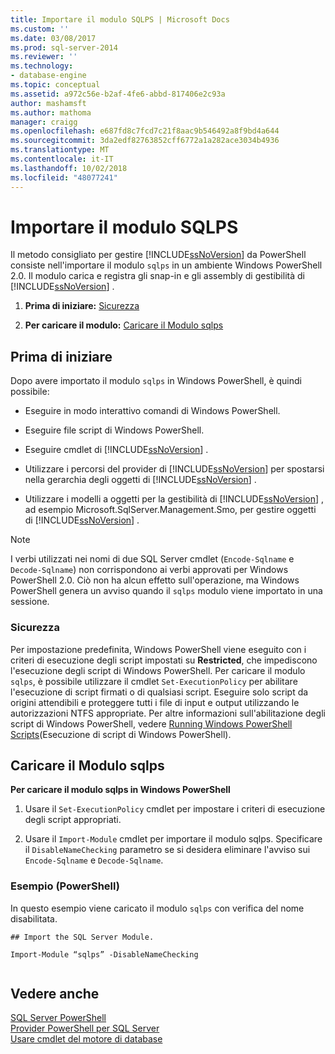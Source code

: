 ```yaml
---
title: Importare il modulo SQLPS | Microsoft Docs
ms.custom: ''
ms.date: 03/08/2017
ms.prod: sql-server-2014
ms.reviewer: ''
ms.technology:
- database-engine
ms.topic: conceptual
ms.assetid: a972c56e-b2af-4fe6-abbd-817406e2c93a
author: mashamsft
ms.author: mathoma
manager: craigg
ms.openlocfilehash: e687fd8c7fcd7c21f8aac9b546492a8f9bd4a644
ms.sourcegitcommit: 3da2edf82763852cff6772a1a282ace3034b4936
ms.translationtype: MT
ms.contentlocale: it-IT
ms.lasthandoff: 10/02/2018
ms.locfileid: "48077241"
---
```

# <a name="import-the-sqlps-module"></a>Importare il modulo SQLPS
  Il metodo consigliato per gestire [!INCLUDE[ssNoVersion](../includes/ssnoversion-md.md)] da PowerShell consiste nell'importare il modulo `sqlps` in un ambiente Windows PowerShell 2.0. Il modulo carica e registra gli snap-in e gli assembly di gestibilità di [!INCLUDE[ssNoVersion](../includes/ssnoversion-md.md)] .  
  
1.  **Prima di iniziare:** [Sicurezza](#Security)  
  
2.  **Per caricare il modulo:**  [Caricare il Modulo sqlps](#LoadSqlps)  
  
## <a name="before-you-begin"></a>Prima di iniziare  
 Dopo avere importato il modulo `sqlps` in Windows PowerShell, è quindi possibile:  
  
-   Eseguire in modo interattivo comandi di Windows PowerShell.  
  
-   Eseguire file script di Windows PowerShell.  
  
-   Eseguire cmdlet di [!INCLUDE[ssNoVersion](../includes/ssnoversion-md.md)] .  
  
-   Utilizzare i percorsi del provider di [!INCLUDE[ssNoVersion](../includes/ssnoversion-md.md)] per spostarsi nella gerarchia degli oggetti di [!INCLUDE[ssNoVersion](../includes/ssnoversion-md.md)] .  
  
-   Utilizzare i modelli a oggetti per la gestibilità di [!INCLUDE[ssNoVersion](../includes/ssnoversion-md.md)] , ad esempio Microsoft.SqlServer.Management.Smo, per gestire oggetti di [!INCLUDE[ssNoVersion](../includes/ssnoversion-md.md)] .  
  
> [!NOTE]  
>  I verbi utilizzati nei nomi di due SQL Server cmdlet (`Encode-Sqlname` e `Decode-Sqlname`) non corrispondono ai verbi approvati per Windows PowerShell 2.0. Ciò non ha alcun effetto sull'operazione, ma Windows PowerShell genera un avviso quando il `sqlps` modulo viene importato in una sessione.  
  
###  <a name="Security"></a> Sicurezza  
 Per impostazione predefinita, Windows PowerShell viene eseguito con i criteri di esecuzione degli script impostati su **Restricted**, che impediscono l'esecuzione degli script di Windows PowerShell. Per caricare il modulo `sqlps`, è possibile utilizzare il cmdlet `Set-ExecutionPolicy` per abilitare l'esecuzione di script firmati o di qualsiasi script. Eseguire solo script da origini attendibili e proteggere tutti i file di input e output utilizzando le autorizzazioni NTFS appropriate. Per altre informazioni sull'abilitazione degli script di Windows PowerShell, vedere [Running Windows PowerShell Scripts](http://www.microsoft.com/technet/scriptcenter/topics/winpsh/manual/run.mspx)(Esecuzione di script di Windows PowerShell).  
  
##  <a name="LoadSqlps"></a> Caricare il Modulo sqlps  
 **Per caricare il modulo sqlps in Windows PowerShell**  
  
1.  Usare il `Set-ExecutionPolicy` cmdlet per impostare i criteri di esecuzione degli script appropriati.  
  
2.  Usare il `Import-Module` cmdlet per importare il modulo sqlps. Specificare il `DisableNameChecking` parametro se si desidera eliminare l'avviso sui `Encode-Sqlname` e `Decode-Sqlname`.  
  
### <a name="example-powershell"></a>Esempio (PowerShell)  
 In questo esempio viene caricato il modulo `sqlps` con verifica del nome disabilitata.  
  
```  
## Import the SQL Server Module.  
  
Import-Module “sqlps” -DisableNameChecking  
  
```  
  

  
## <a name="see-also"></a>Vedere anche  
 [SQL Server PowerShell](../powershell/sql-server-powershell.md)   
 [Provider PowerShell per SQL Server](../powershell/sql-server-powershell-provider.md)   
 [Usare cmdlet del motore di database](../../2014/database-engine/use-the-database-engine-cmdlets.md)  
  
  
